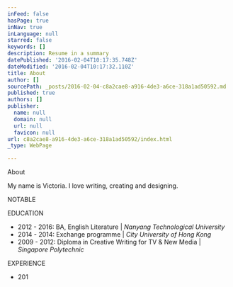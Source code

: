 ```yaml
---
inFeed: false
hasPage: true
inNav: true
inLanguage: null
starred: false
keywords: []
description: Resume in a summary
datePublished: '2016-02-04T10:17:35.748Z'
dateModified: '2016-02-04T10:17:32.110Z'
title: About
author: []
sourcePath: _posts/2016-02-04-c8a2cae8-a916-4de3-a6ce-318a1ad50592.md
published: true
authors: []
publisher:
  name: null
  domain: null
  url: null
  favicon: null
url: c8a2cae8-a916-4de3-a6ce-318a1ad50592/index.html
_type: WebPage

---
```

About

My name is Victoria. I love writing, creating and designing. 

NOTABLE 

EDUCATION

* 2012 - 2016: BA, English Literature | _Nanyang Technological University_
* 2014 - 2014: Exchange programme | _City University of Hong Kong_
* 2009 - 2012: Diploma in Creative Writing for TV & New Media | _Singapore Polytechnic_

EXPERIENCE

* 201